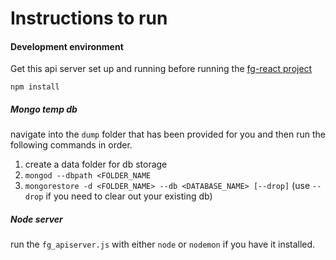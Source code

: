# Instructions to run
#### Development environment

Get this api server set up and running before running the <a href='https://github.com/FamilyGenie/fg_react'>fg-react project</a>

`npm install`

##### Mongo temp db

navigate into the `dump` folder that has been provided for you and then run the following commands in order.

1. create a data folder for db storage
2. `mongod --dbpath <FOLDER_NAME`
3. `mongorestore -d <FOLDER_NAME> --db <DATABASE_NAME> [--drop]` (use `--drop` if you need to clear out your existing db)

##### Node server

run the `fg_apiserver.js` with either `node` or `nodemon` if you have it installed.
